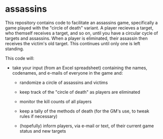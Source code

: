 assassins
=========

This repository contains code to facilitate an assassins game, specifically a game played with the "circle of death" variant. A player recieves a target, who themself receives a target, and so on, until you have a circular cycle of targets and assassins. When a player is eliminated, their assassin then receives the victim's old target. This continues until only one is left standing.

This code will:

- take your input (from an Excel spreadsheet) containing the names, codenames, and e-mails of everyone in the game and:

	- randomize a circle of assassins and victims

	- keep track of the "circle of death" as players are eliminated
	
	- monitor the kill counts of all players
	
	- keep a tally of the methods of death (for the GM's use, to tweak rules if necessary)

	- (hopefully) inform players, via e-mail or text, of their current game status and new targets